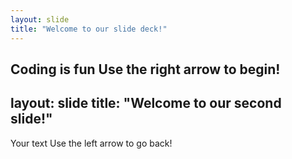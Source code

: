 ```yaml
---
layout: slide
title: "Welcome to our slide deck!"
---
```

**Coding is fun**
Use the right arrow to begin!
---
layout: slide
title: "Welcome to our second slide!" 
--- 
Your text Use the left arrow to go back!
